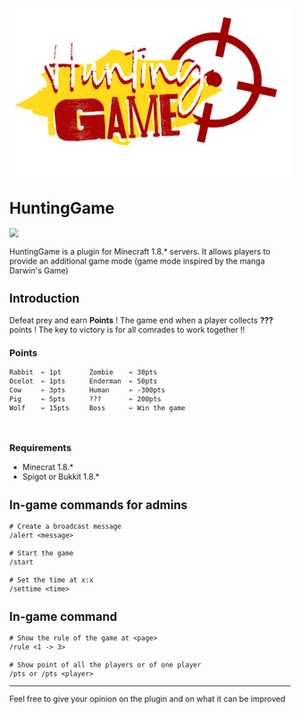 ![](https://raw.githubusercontent.com/Wongt8/HuntingGame/main/img/huntingGameLogo.png "Banner")


# HuntingGame
<img src="https://img.shields.io/badge/Java-Maven-brightgreen.svg?style=plastic">

HuntingGame is a plugin for Minecraft 1.8.* servers. It allows players to provide an additional game mode (game mode inspired by the manga Darwin's Game)



## Introduction
Defeat prey and earn **Points** ! The game end when a player collects **???** points !
The key to victory is for all comrades to work together !!

### Points
    Rabbit  ➸ 1pt       Zombie    ➸ 30pts
    Ocelot  ➸ 1pts      Enderman  ➸ 50pts
    Cow     ➸ 3pts      Human     ➸ -300pts
    Pig     ➸ 5pts      ???       ➸ 200pts
    Wolf    ➸ 15pts     Boss      ➸ Win the game

</br>

### Requirements
* Minecrat 1.8.*
* Spigot or Bukkit 1.8.*

## In-game commands for admins

    # Create a broadcast message
    /alert <message>

    # Start the game
    /start

    # Set the time at x:x
    /settime <time>

## In-game command 

    # Show the rule of the game at <page>
    /rule <1 -> 3>

    # Show point of all the players or of one player
    /pts or /pts <player>


----

Feel free to give your opinion on the plugin and on what it can be improved

